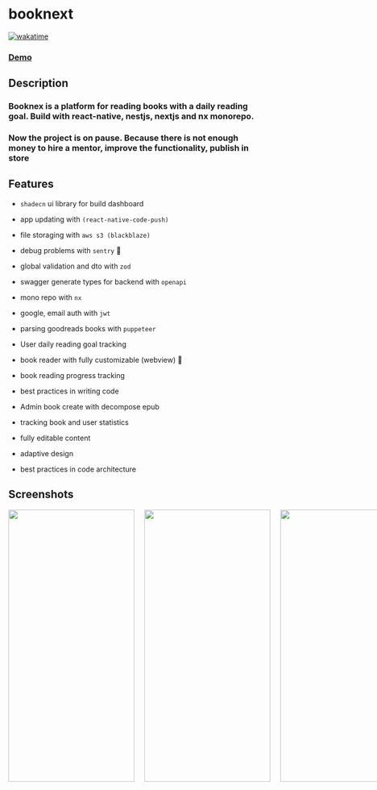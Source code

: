 # booknext
[![wakatime](https://wakatime.com/badge/github/kravchenko-anton/booknex-2.svg)](https://wakatime.com/badge/github/kravchenko-anton/booknex-2)

### [Demo](https://booknex.up.railway.app/)

## Description
### Booknex is a platform for reading books with a daily reading goal. Build with react-native, nestjs, nextjs and nx monorepo.
### Now the project is on pause. Because there is not enough money to hire a mentor, improve the functionality, publish in store

## Features
- `shadecn` ui library for build dashboard
-  app updating with  `(react-native-code-push)`
-  file storaging with `aws s3 (blackblaze)`
-  debug problems with `sentry` 🐞
-  global validation and dto with `zod`
-   swagger generate types for backend with `openapi`
-   mono repo with `nx`
-   google, email auth with `jwt`
-   parsing goodreads books with `puppeteer`

-   User daily reading goal tracking
-   book reader with fully customizable (webview) 📖
-   book reading progress tracking
-   best practices in writing code


-  Admin book create with decompose epub
-  tracking book and user statistics
-  fully editable content
-  adaptive design
-  best practices in code architecture


## Screenshots

<div float="left">
<div style="display: flex; justify-content: space-between; gap: 20px">
    <img src="/screens/reading-customization.png"  width="250" height="540"  />
    <img src="/screens/reading.png"   width="250" height="540"  />
    <img src="/screens/book-chapters.png"  width="250" height="540"  />
    <img src="/screens/reading-goal.png"   width="250" height="540"  />
    <img src="/screens/settings.png"  width="250" height="540"  />
    <img src="/screens/book-app.png"   width="250" height="540"  />
    <img src="/screens/featured.png"  width="250" height="540"  />
    <img src="/screens/library.png"   width="250" height="540"  />
</div>

</div>
